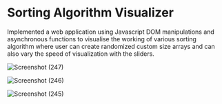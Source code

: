 # Sorting Algorithm Visualizer
Implemented a web application using Javascript DOM manipulations and asynchronous functions to visualise the working of various sorting algorithm where user can create randomized custom size arrays and can also vary the speed of visualization with the sliders.

![Screenshot (247)](https://user-images.githubusercontent.com/69416574/133265187-36694207-4c65-45e3-a777-f5189f8de710.png)

![Screenshot (246)](https://user-images.githubusercontent.com/69416574/133265184-7f6c408a-eff5-4e3a-989c-789a66c58150.png)

![Screenshot (245)](https://user-images.githubusercontent.com/69416574/133265190-18791e7d-f1a1-46ed-a7f4-29005161d740.png)

